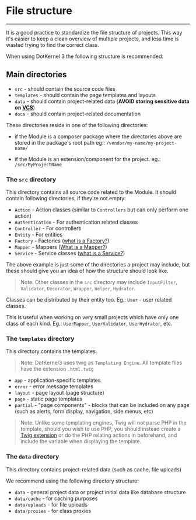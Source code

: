 # File structure
---

It is a good practice to standardize the file structure of projects.
This way it's easier to keep a clean overview of multiple projects, and less time is wasted trying to find the correct class.

When using DotKernel 3 the following structure is recommended:

## Main directories

* `src` - should contain the source code files
* `templates` - should contain the page templates and layouts
* `data` - should contain project-related data (**AVOID storing sensitive data on [VCS](https://en.wikipedia.org/wiki/Version_control)**)
* `docs` - should contain project-related documentation

These directories reside in one of the following directories:

* if the Module is a composer package where the directories above are stored in the package's root path
eg.: `/vendor/my-name/my-project-name/`

* if the Module is  an extension/component for the project.
eg.: `/src/MyProjectName`

### The `src` directory

This directory contains all source code related to the Module. It should contain following directories, if they're not empty:

* `Action` - Action classes (similar to `Controllers` but can only perform one action)
* `Authentication` - For authentication related classes
* `Controller` - For controllers
* `Entity` - For entities
* `Factory` - Factories ([what is a Factory?]())
* `Mapper` - Mappers ([What is a Mapper?]())
* `Service` - Service classes ([what is a Service?]())

The above example is just some of the directories a project may include, but these should give you an idea of how the structure should look like.

> Note: Other classes in the `src` directory may include `InputFilter`, `Validator`, `Decorator`, `Wrapper`, `Helper`, `Hydrator`.

Classes can be distributed by their entity too. Eg.: `User` - user related classes.

This is useful when working on very small projects which have only one class of each kind. Eg.: `UserMapper`, `UserValidator`, `UserHydrator`, etc.

### The `templates` directory

This directory contains the templates.
> Note: DotKernel3 uses twig as `Templating Engine`. All template files have the extension `.html.twig`
 * `app` - application-specific templates
 * `error` - error message templates
 * `layout` - page layout (page structure)
 * `page` - static page templates
 * `partial` - "page components" - blocks that can be included on any page (such as alerts, form display, navigation, side menus, etc)

 > Note: Unlike some templating engines, Twig will not parse PHP in the template, should you wish to use PHP, you should instead create a [Twig extension]()
 or do the PHP relating actions in beforehand, and include the variable when displaying the template.

### The `data` directory

This directory contains project-related data (such as cache, file uploads)

We recommend using the following directory structure:
* `data` - general project data or project initial data like database structure
* `data/cache` - for caching purposes
* `data/uploads` - for file uploads
* `data/proxies` - for class proxies
